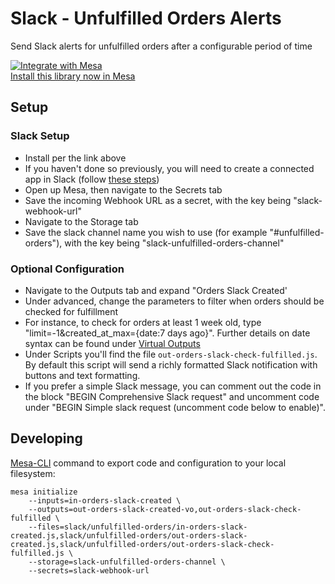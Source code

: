 # Slack - Unfulfilled Orders Alerts
Send Slack alerts for unfulfilled orders after a configurable period of time

[![Integrate with Mesa](https://www.getmesa.com/images/integrate.png)<br>Install this library now in Mesa](https://getmesa.com/install/shoppad/mesa-actions/slack/unfulfilled-orders)

## Setup

### Slack Setup
- Install per the link above
- If you haven't done so previously, you will need to create a connected app in Slack (follow [these steps](https://developers.getmesa.com/libraries/Slack-1.0.0.html))
- Open up Mesa, then navigate to the Secrets tab
- Save the incoming Webhook URL as a secret, with the key being "slack-webhook-url"
- Navigate to the Storage tab
- Save the slack channel name you wish to use (for example "#unfulfilled-orders"), with the key being "slack-unfulfilled-orders-channel"

### Optional Configuration
- Navigate to the Outputs tab and expand "Orders Slack Created'
- Under advanced, change the parameters to filter when orders should be checked for fulfillment
- For instance, to check for orders at least 1 week old, type "limit=-1&created_at_max={date:7 days ago}". Further details on date syntax can be found under [Virtual Outputs](https://docs.getmesa.com/article/597-outputs#output4)
- Under Scripts you'll find the file `out-orders-slack-check-fulfilled.js`. By default this script will send a richly formatted Slack notification with buttons and text formatting. 
- If you prefer a simple Slack message, you can comment out the code in the block "BEGIN Comprehensive Slack request" and uncomment code under "BEGIN Simple slack request (uncomment code below to enable)".

## Developing 
[Mesa-CLI](https://developers.getmesa.com/cli) command to export code and configuration to your local filesystem:

```
mesa initialize 
    --inputs=in-orders-slack-created \
    --outputs=out-orders-slack-created-vo,out-orders-slack-check-fulfilled \
    --files=slack/unfulfilled-orders/in-orders-slack-created.js,slack/unfulfilled-orders/out-orders-slack-created.js,slack/unfulfilled-orders/out-orders-slack-check-fulfilled.js \
    --storage=slack-unfulfilled-orders-channel \
    --secrets=slack-webhook-url
```